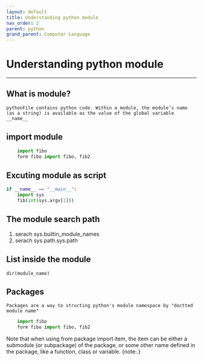 ```yaml
---
layout: default
title: Understanding python module
nav_order: 2
parent: python
grand_parent: Computer Language
---
```


# Understanding python module
---

## What is module?

    pythonFile contains python code. Within a module, the module’s name (as a string) is available as the value of the global variable __name__

## import module

```python
    import fibo
    form fibo import fibo, fib2
```
    
## Excuting module as script

```python
if __name__ == "__main__":
    import sys
    fib(int(sys.argv[1]))

```
## The module search path

1. serach sys.builtin_module_names
2. serach sys.path.sys.path

## List inside the module
    dir(module_name)

## Packages

    Packages are a way to structing python's module namespace by "doctted module name"

```python
    import fibo
    form fibo import fibo, fib2
```

Note that when using from package import item, the item can be either a submodule (or subpackage) of the package, or some other name defined in the package, like a function, class or variable. 
{note:.}

